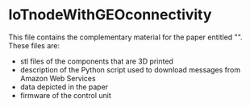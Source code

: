 # IoTnodeWithGEOconnectivity

This file contains the complementary material for the paper entitled "".
These files are:
- stl files of the components that are 3D printed
- description of the Python script used to download messages from Amazon Web Services
- data depicted in the paper
- firmware of the control unit
